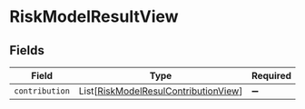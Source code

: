 # RiskModelResultView


## Fields

| Field                                                                                         | Type                                                                                          | Required                                                                                      | Description                                                                                   |
| --------------------------------------------------------------------------------------------- | --------------------------------------------------------------------------------------------- | --------------------------------------------------------------------------------------------- | --------------------------------------------------------------------------------------------- |
| `contribution`                                                                                | List[[RiskModelResulContributionView](../../models/shared/riskmodelresulcontributionview.md)] | :heavy_minus_sign:                                                                            | N/A                                                                                           |